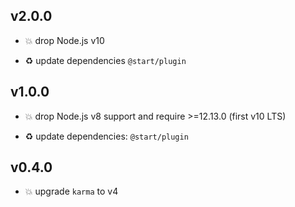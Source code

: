 ## v2.0.0

* 💥 drop Node.js v10

* ♻️ update dependencies `@start/plugin`

## v1.0.0

* 💥 drop Node.js v8 support and require >=12.13.0 (first v10 LTS)

* ♻️ update dependencies: `@start/plugin`

## v0.4.0

* 💥 upgrade `karma` to v4
